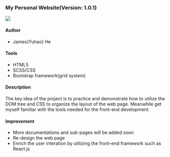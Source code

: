 ### My Personal Website(Version: 1.0.1)
<img src="https://user-images.githubusercontent.com/30460622/38840098-c940e228-4192-11e8-8140-0fbe893235b3.png">

#### Author
- James(Yuhao) He

#### Tools
- HTML5
- SCSS/CSS
- Bootstrap framework(grid system) 

#### Description
The key idea of the project is to practice and demonstrate how to utilize the DOM tree and CSS to organize the layout of the web page. Meanwhile get myself familiar with the tools needed for the front-end development. 

#### Improvement
- More documentations and sub-pages will be added soon
- Re-design the web page
- Enrich the user interation by utilizing the front-end framework such as React.js

